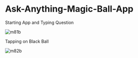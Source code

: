 # Ask-Anything-Magic-Ball-App
Starting App and Typing Question

![m81b](https://user-images.githubusercontent.com/54212786/83944619-7005bc80-a822-11ea-8795-18ea67e0cfdc.jpg)

Tapping on Black Ball

![m82b](https://user-images.githubusercontent.com/54212786/83944625-7c8a1500-a822-11ea-93cc-682407f1b6bc.jpg)




